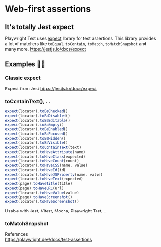 # Web-first assertions
## It's totally Jest expect
Playwright Test uses [expect](https://jestjs.io/docs/expect) library for test assertions. This library provides a lot of matchers like `toEqual`, `toContain`, `toMatch`, `toMatchSnapshot` and many more.
https://jestjs.io/docs/expect

## Examples 👩‍💻
### Classic expect
Expect from Jest
https://jestjs.io/docs/expect

### toContainText(), ...
```js
expect(locator).toBeChecked()
expect(locator).toBeDisabled()
expect(locator).toBeEditable()
expect(locator).toBeEmpty()
expect(locator).toBeEnabled()
expect(locator).toBeFocused()
expect(locator).toBeHidden()
expect(locator).toBeVisible()
expect(locator).toContainText(text)
expect(locator).toHaveAttribute(name)
expect(locator).toHaveClass(expected)
expect(locator).toHaveCount(count)
expect(locator).toHaveCSS(name, value)
expect(locator).toHaveId(id)
expect(locator).toHaveJSProperty(name, value)
expect(locator).toHaveText(expected)
expect(page).toHaveTitle(title)
expect(page).toHaveURL(url)
expect(locator).toHaveValue(value)
expect(page).toHaveScreenshot()
expect(locator).toHaveScreenshot()
```

Usable with Jest, Vitest, Mocha, Playwright Test, ...

### toMatchSnapshot

References  
https://playwright.dev/docs/test-assertions  
